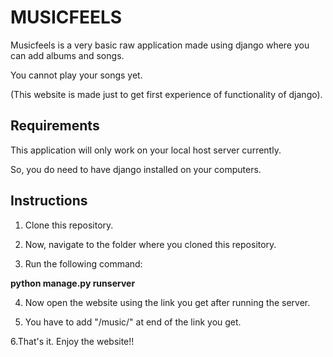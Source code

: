 # MUSICFEELS

Musicfeels is a very basic raw application made using django where you can add albums and songs.

You cannot play your songs yet.

(This website is made just to get first experience of functionality of django).

## Requirements

This application will only work on your local host server currently.

So, you do need to have django installed on your computers.


## Instructions

1. Clone this repository.

2. Now, navigate to the folder where you cloned this repository.

3. Run the following command:

**python manage.py runserver**

4. Now open the website using the link you get after running the server.

5. You have to add "/music/" at end of the link you get.

6.That's it. Enjoy the website!!